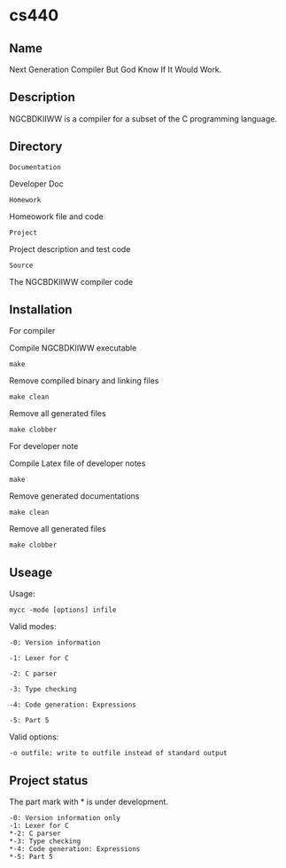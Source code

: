 # cs440

## Name
Next Generation Compiler But God Know If It Would Work.

## Description
NGCBDKIIWW is a compiler for a subset of the C programming language.

## Directory

	Documentation

Developer Doc

	Homework

Homeowork file and code

	Project

Project description and test code

	Source

The NGCBDKIIWW compiler code


## Installation
For compiler

Compile NGCBDKIIWW executable
```
make
```

Remove compiled binary and linking files
```
make clean 
```

Remove all generated files
```
make clobber
```

For developer note

Compile Latex file of developer notes
```
make
```

Remove generated documentations
```
make clean
```

Remove all generated files
```
make clobber
```

## Useage
Usage:

	mycc -mode [options] infile

Valid modes:

	-0: Version information

	-1: Lexer for C

	-2: C parser

	-3: Type checking

	-4: Code generation: Expressions

	-5: Part 5

Valid options:

	-o outfile: write to outfile instead of standard output


## Project status
The part mark with * is under development.

	-0: Version information only
	-1: Lexer for C
	*-2: C parser
	*-3: Type checking
	*-4: Code generation: Expressions
	*-5: Part 5
